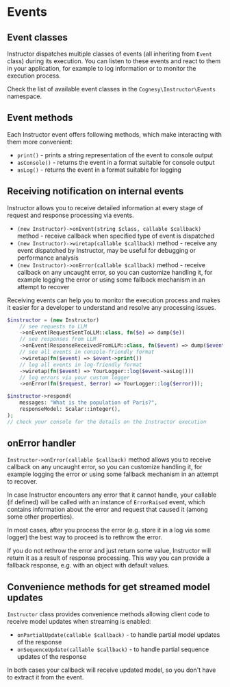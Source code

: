 # Events

## Event classes

Instructor dispatches multiple classes of events (all inheriting from `Event` class) during its execution. You can listen to these events and react to them in your application, for example to log information or to monitor the execution process.

Check the list of available event classes in the `Cognesy\Instructor\Events` namespace.

## Event methods

Each Instructor event offers following methods, which make interacting with them more convenient:

 * `print()` - prints a string representation of the event to console output
 * `asConsole()` - returns the event in a format suitable for console output
 * `asLog()` - returns the event in a format suitable for logging


## Receiving notification on internal events

Instructor allows you to receive detailed information at every stage of request and response processing via events.

 * `(new Instructor)->onEvent(string $class, callable $callback)` method - receive callback when specified type of event is dispatched
 * `(new Instructor)->wiretap(callable $callback)` method - receive any event dispatched by Instructor, may be useful for debugging or performance analysis
 * `(new Instructor)->onError(callable $callback)` method - receive callback on any uncaught error, so you can customize handling it, for example logging the error or using some fallback mechanism in an attempt to recover

Receiving events can help you to monitor the execution process and makes it easier for a developer to understand and resolve any processing issues.

```php
$instructor = (new Instructor)
    // see requests to LLM
    ->onEvent(RequestSentToLLM::class, fn($e) => dump($e))
    // see responses from LLM
    ->onEvent(ResponseReceivedFromLLM::class, fn($event) => dump($event))
    // see all events in console-friendly format
    ->wiretap(fn($event) => $event->print())
    // log all events in log-friendly format
    ->wiretap(fn($event) => YourLogger::log($event->asLog()))
    // log errors via your custom logger
    ->onError(fn($request, $error) => YourLogger::log($error)));

$instructor->respond(
    messages: "What is the population of Paris?",
    responseModel: Scalar::integer(),
);
// check your console for the details on the Instructor execution
```


## onError handler

`Instructor->onError(callable $callback)` method allows you to receive callback
on any uncaught error, so you can customize handling it, for example logging the
error or using some fallback mechanism in an attempt to recover.

In case Instructor encounters any error that it cannot handle, your callable (if
defined) will be called with an instance of `ErrorRaised` event, which contains
information about the error and request that caused it (among some other properties).

In most cases, after you process the error (e.g. store it in a log via some logger)
the best way to proceed is to rethrow the error.

If you do not rethrow the error and just return some value, Instructor will return
it as a result of response processing. This way you can provide a fallback response,
e.g. with an object with default values.


## Convenience methods for get streamed model updates

`Instructor` class provides convenience methods allowing client code to receive
model updates  when streaming is enabled:

 * `onPartialUpdate(callable $callback)` - to handle partial model updates of the response
 * `onSequenceUpdate(callable $callback)` - to handle partial sequence updates of the response

In both cases your callback will receive updated model, so you don't have to
extract it from the event.
